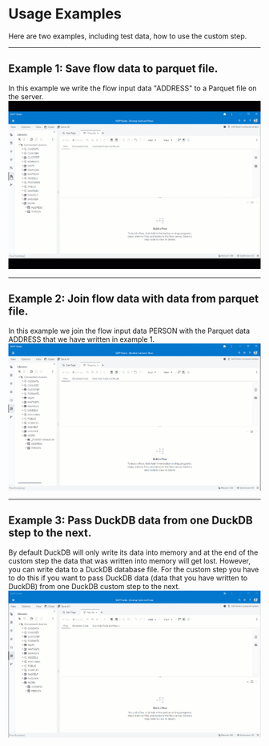 # Usage Examples

Here are two examples, including test data, how to use the custom step.

---

## Example 1: Save flow data to parquet file.

In this example we write the flow input data "ADDRESS" to a Parquet file on the server.
![Save flow data to parquet file](../img/DuckDB_parquet.gif)

---

## Example 2: Join flow data with data from parquet file.

In this example we join the flow input data PERSON with the Parquet data ADDRESS that we have written in example 1.
![Join flow data with parquet file](../img/DuckDB_join.gif)

---

## Example 3: Pass DuckDB data from one DuckDB step to the next.

By default DuckDB will only write its data into memory and at the end of the custom step the data that was written into memory will get lost. However, you can write data to a DuckDB database file. For the custom step you have to do this if you want to pass DuckDB data (data that you have written to DuckDB) from one DuckDB custom step to the next.
![Pass data from step to step](../img/DuckDB_persist.gif)
